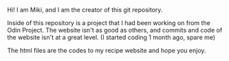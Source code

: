 Hi! I am Miki, and I am the creator of this git repository.

Inside of this repository is a project that I had been working on from the Odin Project. The website isn't as good as others, and commits and code of the website isn't at a great level. (I started coding 1 month ago, spare me)

The html files are the codes to my recipe website and hope you enjoy. 
